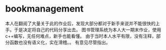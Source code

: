 # bookmanagement
本人在翻阅了大量关于此的作业后，发现大部分都对于新手来说并不能很快的上手。于是决定将自己的代码分享出去。
图书管理系统为本人大一期末作业，使用c++编写，无任何难点，新手也能看懂。
由于当时本人水平有限，没有注释，部分函数也没有语义化，实在滑稽。。
有意见尽管指出。
